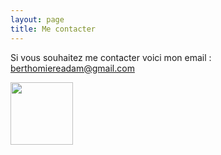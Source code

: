 ```yaml
---
layout: page
title: Me contacter
---
```


Si vous souhaitez me contacter voici mon email : <berthomiereadam@gmail.com>
<p>
  <img src="https://cdn.shopify.com/s/files/1/1381/7223/products/au_revoir_1024x1024.png?v=1491281477" height="100px" width="100px"/>
  </p>
  
